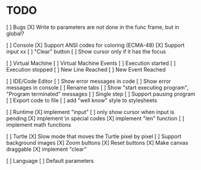 TODO
====

[ ] Bugs
    [X] Write to parameters are not done in the func frame, but in global?
    
[ ] Console
    [X] Support ANSI codes for coloring (ECMA-48)
    [X] Support input                                                                                                                                                xx
    [ ] "Clear" button
    [ ] Show cursor only if it has the focus

[ ] Virtual Machine
    [ ] Virtual Machine Events
        [ ] Execution started
        [ ] Execution stopped
        [ ] New Line Reached
        [ ] New Event Reached

[ ] IDE/Code Editor
    [ ] Show error messages in code
    [ ] Show error messages in console
    [ ] Rename tabs
    [ ] Show "start executing program", "Program terminated" messages
    [ ] Single step
    [ ] Support pausing program
    [ ] Export code to file
    [ ] add "well know" style to stylesheets

[ ] Runtime
    [X] implement "input"
    [ ] only show cursor when input is pending
    [X] implement \n special codes
    [X] implement "len" function
    [ ] implement math functions

[ ] Turtle
    [X] Slow mode that moves the Turtle pixel by pixel
    [ ] Support background images
    [X] Zoom buttons
    [X] Reset buttons
    [X] Make canvas draggable
    [X] implement "clear"

[ ] Language
    [ ] Default parameters
    
